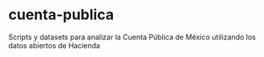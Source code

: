 # cuenta-publica
Scripts y datasets para analizar la Cuenta Pública de México utilizando los datos abiertos de Hacienda 

